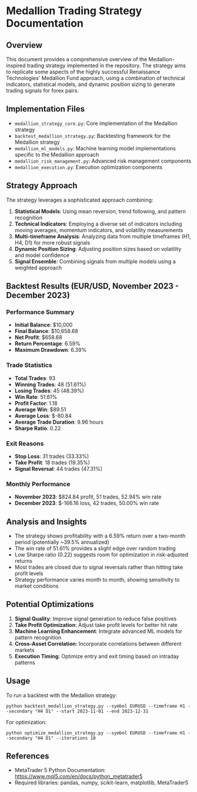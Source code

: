 # Medallion Trading Strategy Documentation

## Overview
This document provides a comprehensive overview of the Medallion-inspired trading strategy implemented in the repository. The strategy aims to replicate some aspects of the highly successful Renaissance Technologies' Medallion Fund approach, using a combination of technical indicators, statistical models, and dynamic position sizing to generate trading signals for forex pairs.

## Implementation Files
- `medallion_strategy_core.py`: Core implementation of the Medallion strategy
- `backtest_medallion_strategy.py`: Backtesting framework for the Medallion strategy
- `medallion_ml_models.py`: Machine learning model implementations specific to the Medallion approach
- `medallion_risk_management.py`: Advanced risk management components
- `medallion_execution.py`: Execution optimization components

## Strategy Approach
The strategy leverages a sophisticated approach combining:
1. **Statistical Models**: Using mean reversion, trend following, and pattern recognition
2. **Technical Indicators**: Employing a diverse set of indicators including moving averages, momentum indicators, and volatility measurements
3. **Multi-timeframe Analysis**: Analyzing data from multiple timeframes (H1, H4, D1) for more robust signals
4. **Dynamic Position Sizing**: Adjusting position sizes based on volatility and model confidence
5. **Signal Ensemble**: Combining signals from multiple models using a weighted approach

## Backtest Results (EUR/USD, November 2023 - December 2023)

### Performance Summary
- **Initial Balance**: $10,000
- **Final Balance**: $10,658.68
- **Net Profit**: $658.68
- **Return Percentage**: 6.59%
- **Maximum Drawdown**: 6.39%

### Trade Statistics
- **Total Trades**: 93
- **Winning Trades**: 48 (51.61%)
- **Losing Trades**: 45 (48.39%)
- **Win Rate**: 51.61%
- **Profit Factor**: 1.18
- **Average Win**: $89.51
- **Average Loss**: $-80.84
- **Average Trade Duration**: 9.96 hours
- **Sharpe Ratio**: 0.22

### Exit Reasons
- **Stop Loss**: 31 trades (33.33%)
- **Take Profit**: 18 trades (19.35%)
- **Signal Reversal**: 44 trades (47.31%)

### Monthly Performance
- **November 2023**: $824.84 profit, 51 trades, 52.94% win rate
- **December 2023**: $-166.16 loss, 42 trades, 50.00% win rate

## Analysis and Insights
- The strategy shows profitability with a 6.59% return over a two-month period (potentially ~39.5% annualized)
- The win rate of 51.61% provides a slight edge over random trading
- Low Sharpe ratio (0.22) suggests room for optimization in risk-adjusted returns
- Most trades are closed due to signal reversals rather than hitting take profit levels
- Strategy performance varies month to month, showing sensitivity to market conditions

## Potential Optimizations
1. **Signal Quality**: Improve signal generation to reduce false positives
2. **Take Profit Optimization**: Adjust take profit levels for better hit rate
3. **Machine Learning Enhancement**: Integrate advanced ML models for pattern recognition
4. **Cross-Asset Correlation**: Incorporate correlations between different markets
5. **Execution Timing**: Optimize entry and exit timing based on intraday patterns

## Usage
To run a backtest with the Medallion strategy:
```
python backtest_medallion_strategy.py --symbol EURUSD --timeframe H1 --secondary "H4 D1" --start 2023-11-01 --end 2023-12-31
```

For optimization:
```
python optimize_medallion_strategy.py --symbol EURUSD --timeframe H1 --secondary "H4 D1" --iterations 10
```

## References
- MetaTrader 5 Python Documentation: https://www.mql5.com/en/docs/python_metatrader5
- Required libraries: pandas, numpy, scikit-learn, matplotlib, MetaTrader5 